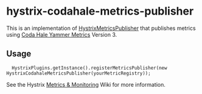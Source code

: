 hystrix-codahale-metrics-publisher
===================================

This is an implementation of [HystrixMetricsPublisher](http://netflix.github.com/Hystrix/javadoc/index.html?com/netflix/hystrix/strategy/metrics/HystrixMetricsPublisher.html) that publishes metrics using [Coda Hale Yammer Metrics](http://metrics.codahale.com) Version 3.

Usage
-----

      HystrixPlugins.getInstance().registerMetricsPublisher(new HystrixCodahaleMetricsPublisher(yourMetricRegistry));
      
See the Hystrix [Metrics & Monitoring](https://github.com/Netflix/Hystrix/wiki/Metrics-and-Monitoring) Wiki for more information.


